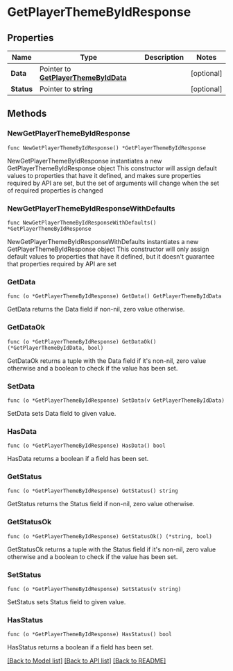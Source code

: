 # GetPlayerThemeByIdResponse

## Properties

Name | Type | Description | Notes
------------ | ------------- | ------------- | -------------
**Data** | Pointer to [**GetPlayerThemeByIdData**](GetPlayerThemeByIdData.md) |  | [optional] 
**Status** | Pointer to **string** |  | [optional] 

## Methods

### NewGetPlayerThemeByIdResponse

`func NewGetPlayerThemeByIdResponse() *GetPlayerThemeByIdResponse`

NewGetPlayerThemeByIdResponse instantiates a new GetPlayerThemeByIdResponse object
This constructor will assign default values to properties that have it defined,
and makes sure properties required by API are set, but the set of arguments
will change when the set of required properties is changed

### NewGetPlayerThemeByIdResponseWithDefaults

`func NewGetPlayerThemeByIdResponseWithDefaults() *GetPlayerThemeByIdResponse`

NewGetPlayerThemeByIdResponseWithDefaults instantiates a new GetPlayerThemeByIdResponse object
This constructor will only assign default values to properties that have it defined,
but it doesn't guarantee that properties required by API are set

### GetData

`func (o *GetPlayerThemeByIdResponse) GetData() GetPlayerThemeByIdData`

GetData returns the Data field if non-nil, zero value otherwise.

### GetDataOk

`func (o *GetPlayerThemeByIdResponse) GetDataOk() (*GetPlayerThemeByIdData, bool)`

GetDataOk returns a tuple with the Data field if it's non-nil, zero value otherwise
and a boolean to check if the value has been set.

### SetData

`func (o *GetPlayerThemeByIdResponse) SetData(v GetPlayerThemeByIdData)`

SetData sets Data field to given value.

### HasData

`func (o *GetPlayerThemeByIdResponse) HasData() bool`

HasData returns a boolean if a field has been set.

### GetStatus

`func (o *GetPlayerThemeByIdResponse) GetStatus() string`

GetStatus returns the Status field if non-nil, zero value otherwise.

### GetStatusOk

`func (o *GetPlayerThemeByIdResponse) GetStatusOk() (*string, bool)`

GetStatusOk returns a tuple with the Status field if it's non-nil, zero value otherwise
and a boolean to check if the value has been set.

### SetStatus

`func (o *GetPlayerThemeByIdResponse) SetStatus(v string)`

SetStatus sets Status field to given value.

### HasStatus

`func (o *GetPlayerThemeByIdResponse) HasStatus() bool`

HasStatus returns a boolean if a field has been set.


[[Back to Model list]](../README.md#documentation-for-models) [[Back to API list]](../README.md#documentation-for-api-endpoints) [[Back to README]](../README.md)


